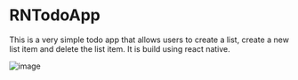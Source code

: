# RNTodoApp
This is a very simple todo app that allows users to create a list, create a new list item and delete the list item. It is build using react native. 


![image](https://user-images.githubusercontent.com/43500596/163303879-53c4fdc1-dc0c-4e0f-93d0-67508b7f67da.png)
